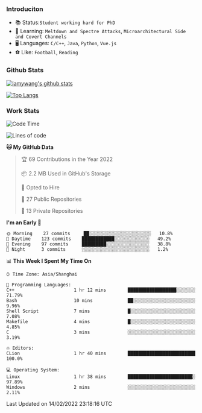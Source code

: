 ### Introduciton

- 📚 Status:`Student working hard for PhD`
- 🔎 Learning: `Meltdown and Spectre Attacks`, `Microarchitectural Side and Covert Channels`
- 🖥️ Languages: `C/C++`, `Java`, `Python`, `Vue.js`
- ⚽ Like: `Football`, `Reading`

### Github Stats

[![iamywang's github stats](https://github-readme-stats.vercel.app/api?username=iamywang&count_private=true&show_icons=true)]()

[![Top Langs](https://github-readme-stats.vercel.app/api/top-langs/?username=iamywang&layout=compact)]()

### Work Stats

<!--START_SECTION:waka-->
![Code Time](http://img.shields.io/badge/Code%20Time-100%20hrs%2045%20mins-blue)

![Lines of code](https://img.shields.io/badge/From%20Hello%20World%20I%27ve%20Written-534%20Thousand%20lines%20of%20code-blue)

**🐱 My GitHub Data** 

> 🏆 69 Contributions in the Year 2022
 > 
> 📦 2.2 MB Used in GitHub's Storage 
 > 
> 💼 Opted to Hire
 > 
> 📜 27 Public Repositories 
 > 
> 🔑 13 Private Repositories  
 > 
**I'm an Early 🐤** 

```text
🌞 Morning    27 commits     ██░░░░░░░░░░░░░░░░░░░░░░░   10.8% 
🌆 Daytime    123 commits    ████████████░░░░░░░░░░░░░   49.2% 
🌃 Evening    97 commits     █████████░░░░░░░░░░░░░░░░   38.8% 
🌙 Night      3 commits      ░░░░░░░░░░░░░░░░░░░░░░░░░   1.2%

```


📊 **This Week I Spent My Time On** 

```text
⌚︎ Time Zone: Asia/Shanghai

💬 Programming Languages: 
C++                      1 hr 12 mins        ██████████████████░░░░░░░   71.79% 
Bash                     10 mins             ██░░░░░░░░░░░░░░░░░░░░░░░   9.96% 
Shell Script             7 mins              █░░░░░░░░░░░░░░░░░░░░░░░░   7.08% 
Makefile                 4 mins              █░░░░░░░░░░░░░░░░░░░░░░░░   4.85% 
C                        3 mins              ░░░░░░░░░░░░░░░░░░░░░░░░░   3.19%

🔥 Editors: 
CLion                    1 hr 40 mins        █████████████████████████   100.0%

💻 Operating System: 
Linux                    1 hr 38 mins        ████████████████████████░   97.89% 
Windows                  2 mins              ░░░░░░░░░░░░░░░░░░░░░░░░░   2.11%

```


 Last Updated on 14/02/2022 23:18:16 UTC
<!--END_SECTION:waka-->

